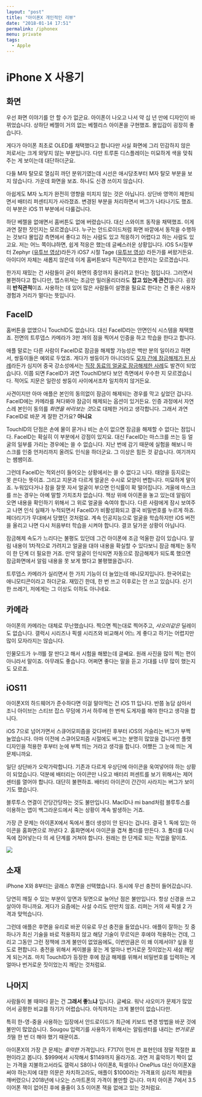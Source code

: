 ```yaml
---
layout: "post"
title: "아이폰X 개인적인 리뷰"
date: "2018-01-14 17:51"
permalink: /iphonex
menu: private
tags:
  - Apple
---
```


# iPhone X 사용기


## 화면

우선 화면 이야기를 안 할 수가 없군요. 아이폰이 나오고 나서 약 십 년 만에 디자인이 바뀌었습니다. 상하단 베젤이 거의 없는 베젤리스 아이폰을 구현했죠. 몰입감이 굉장히 좋습니다.

게다가 아이폰 최초로 OLED를 채택했다고 합니다만 사실 화면에 그리 민감하지 않은 저로서는 크게 와닿지 않는 부분입니다. 다만 트루톤 디스플레이는 미묘하게 색을 맞춰주는 게 보이는데 대단하더군요.

다들 M자 탈모로 열심히 까던 분위기였는데 시선은 애시당초부터 M자 탈모 부분을 보지 않습니다. 가운데 화면을 보죠. 하나도 신경 쓰이지 않습니다.

아쉽게도 M자 노치가 완전히 영향을 미치지 않는 것은 아닙니다. 상단바 영역이 제한되면서 배터리 퍼센티지가 사라졌죠. 변경된 부분을 처리하면서 버그가 나타나기도 했죠. 이 부분은 iOS 11 부분에서 다룰겁니다.

하단 베젤을 없애면서 홈버튼도 없애 버렸습니다. 대신 스와이프 동작을 채택했죠. 이게 과연 잘한 짓인지는 모르겠습니다. 누구는 안드로이드처럼 화면 바깥에서 동작을 수행하는 것보다 몰입감 측면에서 좋다고 하는 사람도 있고 적응하기 어렵다고 하는 사람도 있고요. 저는 어느 쪽이냐하면, 쉽게 적응은 했는데 글쎄스러운 상황입니다. iOS 5시절부터 Zephyr ([유투브 영상](https://www.youtube.com/watch?v=-uiDlxGWe7o))라든가 iOS7 시절 Tage ([유투브 영상](https://www.youtube.com/watch?v=imlIesGkcts)) 라든가를 써왔거든요. 아이디어 자체는 새롭지 않은데 이게 홈버튼보다 직관적이고 편한지는 모르겠습니다.

한가지 재밌는 건 사람들이 굳이 화면의 중앙까지 올리려고 한다는 점입니다. 그러면서 불편하다고 합니다만, 앱스위쳐는 조금만 밀러올리더라도 **잡고 있는게 관건**입니다. 굉장히 **반직관적**이죠. 사용하는 데 있어 많은 사람들이 설명을 필요로 한다는 건 좋은 사용자 경험과 거리가 멀다는 뜻입니다.

## FaceID

홈버튼을 없앴으니 TouchID도 없습니다. 대신 FaceID라는 안면인식 시스템을 채택했죠. 전면의 트루뎁스 카메라가 3만 개의 점을 찍어서 인증을 하고 학습을 한다고 합니다.

애플 말로는 다른 사람이 FaceID로 잠금을 해제할 가능성은 백만 분의 일이라고 하면서, 쌍둥이들은 예외로 두었죠. 게다가 쌍둥이가 아니더라도 [모자 간에 잠금해제가 된 사례](http://pocketnow.com/2017/11/14/hide-your-kids-10-year-old-gets-into-parents-iphone-x-with-face-id)라든가 심지어 중국 강소성에서는 [직장 동료의 얼굴로 잠금해제한 사례](http://pocketnow.com/2017/12/15/face-id-flop-chinese-colleagues-can-both-authenticate-iphone-x)도 발견이 되었습니다. 이쯤 되면 FaceID가 과연 TouchID보다 보안 측면에서 우수한 지 모르겠습니다. 적어도 지문은 일란성 쌍둥이 사이에서조차 일치하지 않거든요.

사견이지만 아마 애플은 본인의 동의없이 잠금이 해제되는 경우를 막고 싶었던 겁니다. FaceID에는 카메라를 쳐다봐야 잠금이 해제되는 옵션이 있거든요. 인증 과정에서 자연스레 본인이 동의를 *화면을 바라보는 것*으로 대체한 거라고 생각합니다. 그래서 과연 FaceID로 바꾼 게 잘한 건가요? **아니요**

TouchID의 단점은 손에 물이 묻거나 비는 손이 없으면 잠금을 해제할 수 없다는 점입니다. FaceID는 확실히 이 부분에서 강점이 있지요. 대신 FaceID는 마스크를 쓰는 등 얼굴의 일부를 가리는 경우에는 쓸 수 없습니다. 지난 번에 감기 때문에 실험을 해보니 마스크를 인중 언저리까지 올려도 인식을 하더군요. 그 이상은 힘든 것 같습니다. 여기까지는 쌤쌤이죠.

그런데 FaceID는 적외선이 들어오는 상황에서는 쓸 수 없다고 니다. 태양을 등지로는 못 쓴다는 뜻이죠. 그리고 지문과 다르게 얼굴은 수시로 모양이 변합니다. 미묘하게 말이죠. 누워있다거나 잠을 잘못 자서 얼굴이 부으면 인식률이 확 떨어집니다. 겨울에 마스크를 쓰는 경우는 아예 말할 가치조차 없습니다. 책상 위에 아이폰을 놓고 있는데 알림이 오면 내용을 확인하기 위해서 그 위로 얼굴을 숙여야 합니다. 다른 사람에게 잠시 보여주고 나면 인식 실패가 누적되면서 FaceID가 비활성화되고 결국 비밀번호를 누르게 하죠. 페더리기가 무대에서 당했던 것처럼요. 계속 인공지능으로 얼굴을 학습하지만 iOS 버전을 올리고 나면 다시 처음부터 학습을 시켜야 합니다. 결코 달가운 상황이 아닙니다.

잠금해제 속도가 느리다는 불평도 있던데 그건 아이폰에 조금 억울한 감이 있습니다. 알림 내용이 1차적으로 가려지고 얼굴을 대야 내용을 확실할 수 있다보니 잠금 해제는 동작이 한 단계 더 필요한 거죠. 만약 얼굴이 인식되면 자동으로 잠금해제가 되도록 했으면 잠금화면에서 알림 내용을 못 보게 했다고 불평했을겁니다.

트루뎁스 카메라가 실리면서 한 가지 기능이 더 늘었는데 애니모지입니다. 한국어로는 애니모티콘이라고 하더군요. 재밌긴 한데, 한 번 쓰고 이후로는 안 쓰고 있습니다. 신기한 쓰레기, 저에게는 그 이상도 이하도 아니네요.


## 카메라

아이폰의 카메라는 대체로 무난했습니다. 찍으면 찍는대로 찍어주고, *샤오미같은* 딜레이도 없습니다. 갤럭시 시리즈나 픽셀 시리즈와 비교해서 어느 게 좋다고 하기는 어렵지만 많이 모자라지는 않습니다.

인물모드가 *누끼*를 잘 딴다고 해서 시험을 해봤는데 글쎄요. 원래 사진을 많이 찍는 편이 아니라서 말이죠. 아무래도 좋습니다. 어쩌면 좋다는 말을 듣고 기대를 너무 많이 했는지도 모르죠.


## iOS11

아이폰X의 하드웨어가 준수하다면 이걸 말아먹는 건 iOS 11 입니다. 반쯤 농담 삼아서 조니 아이브는 스티브 잡스 무덤에 가서 하루에 한 번씩 도게자를 해야 한다고 생각을 합니다.

iOS 7으로 넘어가면서 스큐어모피즘을 갖다버린 후부터 iOS의 거슬리는 버그가 부쩍 늘었습니다. 아마 이전에 스큐어모피즘 시절에도 버그는 분명히 많았을 겁니다만 플랫 디자인을 적용한 후부터 눈에 부쩍 띄는 거라고 생각을 합니다. 어쨌든 그 눈에 띄는 게 문제니까요.

일단 상단바가 오락가락합니다. 기존과 다르게 우상단에 아이콘을 욱여넣어야 하는 상황이 되었습니다. 덕분에 배터리는 아이콘만 나오고 배터리 퍼센트를 보기 위해서는 제어센터를 열어야 합니다. 대단히 불편하죠. 배터리 아이콘이 간간이 사라지는 버그가 보이기도 했습니다.

블루투스 연결이 간당간당하는 것도 불만입니다. MacID나 mi band처럼 블루투스를 이용하는 앱이 백그라운드에서 죽는 상황이 계속 발생하는 거죠.

가장 큰 문제는 아이폰X에서 독에서 폴더 생성이 안 된다는 겁니다. 결국 1\. 독에 있는 아이콘을 홈화면으로 꺼낸다 2\. 홈화면에서 아이콘을 겹쳐 폴더를 만든다. 3\. 폴더를 다시 독에 집어넣는다 의 세 단계를 거쳐야 합니다. 원래는 한 단계로 되는 작업을 말이죠.

<img src="canorus.github.io/Resources/2018-01-14/iphone dock folder bug.gif"/>


## 소재

iPhone X와 8부터는 글래스 후면을 선택했습니다. 동시에 무선 충전이 들어갔습니다.

당연히 깨질 수 있는 부분이 앞면과 뒷면으로 늘어난 점은 불만입니다. 항상 신경을 쓰고 살아야 하니까요. 게다가 요즘에는 사설 수리도 만만치 않죠. 리퍼는 거의 새 픽셀 2 가격과 맞먹습니다.

그런데 애플은 후면을 유리로 바꾼 이유로 무선 충전을 들었습니다. 애플이 잘하는 짓 중 하나가 최신 기술을 바로 적용하지 않고 해당 기술이 무르익은 후에야 적용하는 건데, 그리고 그동안 그런 정책에 크게 불만이 없었음에도, 이번만큼은 이 왜 이제서야? 싶을 정도로 편합니다. 충전을 위해서 케이블을 꽂는 게 얼마나 번거로운 짓이었는지 새삼 깨닫게 되는거죠. 마치 TouchID가 등장한 후에 잠금 해제를 위해서 비밀번호를 입력하는 게 얼마나 번거로운 짓이었는지 깨닫는 것처럼요.


## 나머지

사람들이 볼 때마다 묻는 건 **그래서 좋느냐** 입니다. 글쎄요. 워낙 샤오미가 문제가 많았어서 공평한 비교를 하기가 어렵습니다. 아직까지는 크게 불만이 없습니다만.

특히 한-영-중을 사용하는 입장에서 안드로이드가 최근에 키보드 변경 방법을 바꾼 것에 불만이 많았습니다. Sougou 입력기를 사용하기 위해서는 알림센터를 내리는 *번거로운 짓*을 한 번 더 해야 했기 때문이죠.

아이폰X의 가장 큰 문제는 *흉악한* 가격입니다. F717이 먼저 쓴 표현인데 정말 적절한 표현이라고 봅니다. $999에서 시작해서 $1149까지 올라가죠. 과연 저 흉악하기 짝이 없는 가격을 지불하고서라도 갤럭시 S8이나 아이폰8, 픽셀이나 OnePlus 대신 아이폰X을 써야 하는지에 대한 의문은 차치하고라도, 애플이 $1000라는 가격표의 심리적 제한을 깨버렸으니 2018년에 나오는 스마트폰의 가격이 볼만할 겁니다. 마치 아이폰 7에서 3.5 이어폰 잭이 없어진 후에 줄줄이 3.5 이어폰 잭을 없애고 있는 것처럼요.
